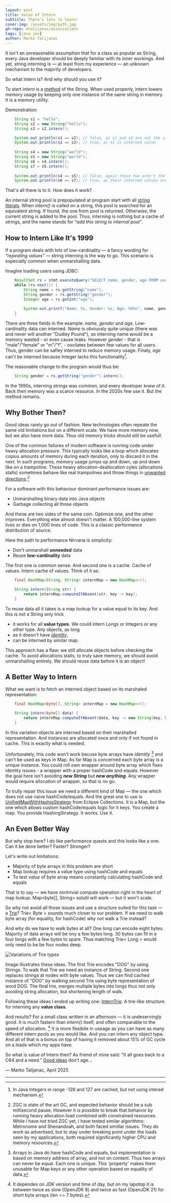 ```yaml
---
layout: post
title: Value of Intern
subtitle: There's lots to learn!
cover-img: /assets/img/path.jpg
gh-repo: mtalijanac/associations
tags: [java jmv]
author: Marko Talijanac
---
```


It isn't an unreasonable assumption that for a class as popular as String, 
every Java developer should be deeply familiar with its inner workings. 
And yet, string interning is — at least from my experience — an unknown mechanism 
to the majority of developers.

So what Intern is? And why should you use it?

To start _intern_ is a [method](https://docs.oracle.com/en/java/javase/21/docs/api/java.base/java/lang/String.html#intern())
of the String. When used properly, intern lowers memory usage by keeping only one instance of the same string in memory.
It is a memory utility.

Demonstration:

```java
    String s1 = "hello";
    String s2 = new String("hello");
    String s3 = s2.intern();

    System.out.println(s1 == s2); // false, as s1 and s2 are not the same string
    System.out.println(s1 == s3); // true, as s1 is interned value
        
    String s4 = new String("world");
    String s5 = new String("world");
    String s6 = s4.intern();
    String s7 = s5.intern();
        
    System.out.println(s4 == s5); // false, again those two aren't the same string
    System.out.println(s6 == s7); // true, as their interned values are
```

That's all there is to it. How does it work?

An internal string pool is prepopulated at program start with all [string literals](https://www.baeldung.com/java-literals).
When _intern()_ is called on a string, this pool is searched for an equivalent string. If found, the one from pool is returned.
Otherwise, the current string is added to the pool. Thus, interning is nothing but a cache of strings, and the name
stands for _"add this string to internal pool"_. 


## How to Intern Like It's 1999

If a program deals with lots of low-cardinality — a fancy wording for _"repeating values"_ —
string interning is the way to go. This scenario is especially common when unmarshalling data.

Imagine loading users using JDBC:

```java
    ResultSet rs = stmt.executeQuery("SELECT name, gender, age FROM users");
    while (rs.next()) {
        String name = rs.getString("name");
        String gender = rs.getString("gender");
        Integer age = rs.getInt("age");
        
        System.out.printf("Name: %s, Gender: %s, Age: %d%n", name, gender, age);
    }
```

There are three fields in the example: *name*, *gender* and *age*. Low-cardinality data can interned. *Name* is obviuosly
quite unique (there was and never will another "Dudley Pound"), so interning name would be a memory wasted - 
or even cause leaks. However _gender_ - that is "male"/"female" or "m"/"f", - oscilates between few values for all users.
Thus, gender can be safley interned to reduce memory usage. Finaly, *age* can't be interned because Integer lacks this functionality[^1].

The reasonable change to the program would thus be:

```java
    String gender = rs.getString("gender").intern();
```

In the 1990s, interning strings was common, and every developer knew of it. Back then memory was a scarce
resource. In the 2020s few use it. But the method remains.


## Why Bother Then?

Good ideas rarely go out of fashion. New technologies often repeate the same old limitations
but on a different scale. We have more memory now, but we also have more data. Thus old memory
tricks should still be usefull.

One of the common failures of modern software is running code under heavy allocation pressure.
This typically looks like a loop which allocates copius amounts of memory during each iteration,
only to discard it in the next. In such programs, memory usage jumps up and down, up and down like 
on a trampoline. These heavy allocation-deallocation cyles (allocations stalls) sometimes behave 
like real trampolines and throw things in [unwanted directions](https://youtu.be/L68zxvl2LPY?t=1850).[^2]

For a software with this behaviour dominant performance issues are:
  - Unmarshalling binary data into Java objects
  - Garbage collecting all those objects

And these are two sides of the same coin. Optimize one, and the other improves. 
Everything else almost doesn't matter. A 100,000-line system lives or dies 
on 1,000 lines of code. This is a classic performance distribution of source.

Here the path to performance Nirvana is simplicity:
  - Don't unmarshall **unneeded** data
  - Reuse **low-cardinality** data

The first one is common sense. And second one is a cache. Cache of values. Intern cache of values.
Think of it as:

```java
    final HashMap<String, String> internMap = new HashMap<>();

    String intern(String str) {
        return internMap.computeIfAbsent(str, key -> key);
    }
```

To reuse data all it takes is a map lookup for a value equal to its key. And this is not a String only trick 
- it works for all **value types**. We could intern Longs or Integers or any other type. Any objects, as long
- as it doesn't have [_identity_](https://en.wikipedia.org/wiki/Identity_(object-oriented_programming)),
- can be interned by similar map.

This approach has a flaw: we still allocate objects before checking the cache.
To avoid allocations stalls, to truly save memory, we should avoid unmarshalling entirely.
We should reuse data before it is an object!


##  A Better Way to Intern

What we want is to fetch an interned object based on its marshaled representation:

```java
    final HashMap<byte[], String> internMap = new HashMap<>();

    String intern(byte[] data) {
        return internMap.computeIfAbsent(data, key -> new String(key, StandardCharsets.UTF_8));
    }
```

In this variation objects are interned based on their marshalled representation.
And instances are allocated once and only if not found in cache. This is exactly what is needed.

Unfortunately, this code won't work becuse byte arrays have _identity_ [^3] and can't be used as keys in Map.
As far Map is concerned each byte array is a unique instance. You could roll own wrapper around
byte array which fixes identity issues - a wrapper with a proper hashCode and equals. 
However the goal here isn't avoiding ***new String*** but ***new anything***. Any wrapper would require
allocation of wrapper, so that is no go.

To trully repair this issue we need a different kind of Map — the one which does not use naive hashCode/equals.
And the great one to use is [UnifiedMapWithHashigStrategy](https://www.javaadvent.com/2023/12/hidden-treasures-of-eclipse-collections-2023-edition.html)
from Eclipse Collections. It is a Map, but the one which allows custom hashCode/equals logic for it keys.
You create a map. You provide HashingStrategy. It works. Use it.


## An Even Better Way

But why stop here? I do like performance quests and this looks like a one. Can it be done better? Faster? Stronger?

Let's write out limitations:
  - Majority of byte arrays in this problem are short  
  - Map lookup requires a value type using hashCode and equals
  - To test _value_ of byte array means constantly calculating hashCode and equals

That is to say — we have nontrivial compute operation right in the heart of map lookup. 
Map<byte[], String> solutil will work — but it won't scale.

So why not avoid all those issues and use a structure suited for this task — a [Trie](https://en.wikipedia.org/wiki/Trie)? 
Trie< Byte > sounds much closer to our problem. If we need to walk byte array (for equality, for hashCode)
why not walk a Trie instead?

And why do we have to walk bytes at all? One long can encode eight bytes. Majority of data arrays 
will be ony a few bytes long. 30 bytes can fit in a four longs with a few bytes to spare. Thus matching 
Trie< Long > would only need to be be four nodes deep.

![Variations of Trie types](ValueOfIntern.DogDot.svg)

Image illustrates these ideas. The first Trie encodes "DOG" by using Strings. To walk that Trie we
need an instance of String. Second one replaces strings at nodes with byte values. Thus we can find
cached instance of "DOG" by walking second Trie using byte representation of word DOG.
The final trie, merges multiple bytes into longs thus not only avoiding string allocation,
but shortening length of walk.

Following these ideas I ended up writing one: [InternTrie](https://github.com/mtalijanac/associations/blob/main/src/main/java/mt/fireworks/pauseless/InternTrie.java). A trie-like structure for interning any **value class**. 

And results? For a small class written in an afternoon — it is undeservingly good.
It is much fastern than _intern()_ itself, and often comparable to the speed of allocation. [^4] It is more
flexibile in useage as you can have as many different intern pools as you would like. And you 
can intern any object type. And all of that is a bonus on top of having it removed about 15% of GC cycle
on a loads which my apps have. 

So what is value of Intern then? As friend of mine said: "It all goes back to a C64 and a need."
[Good ideas](https://en.wikipedia.org/wiki/Flyweight_pattern) don't age...

— Marko Talijanac, April 2025

---

[^1]: In Java Integers in range -128 and 127 are cached, but not using intered mechanism.

[^2]: ZGC is state of the art GC, and expected behavior should be a sub millisecond pause.
      However it is possible to break that behaivor by running heavy allocation load combined with 
      constrained resources.
      While I have not tried ZGC yet, I have tested similar algorithms: Metronome and Shenandoah, 
      and both faced simillar issues. They do work as advertised, but to stay under breaking point
      under the loads seen by my applications, both required significantly higher CPU and memory resources.

[^3]: Arrays in Java do have hashCode and equals, but implementation is based on memory address of array,
      and not on content. Thus two arrays can never be equal. Each one is unique. This 'property' makes them
      unusable for Map keys or any other operation based on equality of data.

[^4]: It dependes on JDK version and time of day, but on my lapotop it is between twice as slow (OpenJDK 8) 
      and twice as fast (OpenJDK 21) for short byte arrays (len <= 7 bytes).
